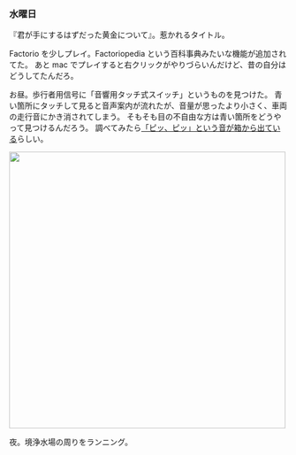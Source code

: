 ### 水曜日

『君が手にするはずだった黄金について』。惹かれるタイトル。

Factorio を少しプレイ。Factoriopedia という百科事典みたいな機能が追加されてた。
あと mac でプレイすると右クリックがやりづらいんだけど、昔の自分はどうしてたんだろ。

お昼。歩行者用信号に「音響用タッチ式スイッチ」というものを見つけた。
青い箇所にタッチして見ると音声案内が流れたが、音量が思ったより小さく、車両の走行音にかき消されてしまう。
そもそも目の不自由な方は青い箇所をどうやって見つけるんだろう。
調べてみたら[「ピッ、ピッ」という音が箱から出ている](https://www.keishicho.metro.tokyo.lg.jp/kotsu/jikoboshi/koreisha/accessibility.html)らしい。

<img src="https://i.imgur.com/vaHLQR6.jpeg" width="500">

夜。境浄水場の周りをランニング。